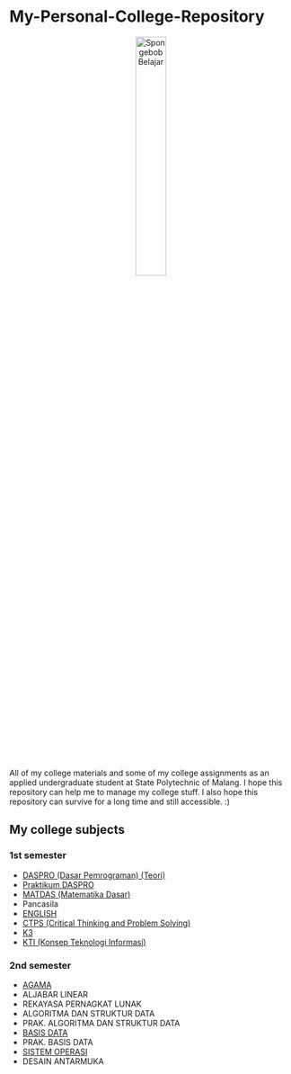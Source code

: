 # My-Personal-College-Repository
<p align="center">
   <img src="https://media.tenor.com/uyV5AiN5CxsAAAAC/spongebob-study.gif" width="33%" alt="Spongebob Belajar">
</p>

All of my college materials and some of my college assignments as an applied undergraduate student at State Polytechnic of Malang. 
I hope this repository can help me to manage my college stuff. I also hope this repository can survive for a long time and still accessible. :)
## My college subjects
### 1st semester
- [DASPRO (Dasar Pemrograman) (Teori)](https://github.com/FarrelAD/Kuliah-POLINEMA/tree/main/Semester%201/DASPRO) 
- [Praktikum DASPRO](https://github.com/FarrelAD/Kuliah-POLINEMA/tree/main/Semester%201/Praktikum%20DASPRO)
- [MATDAS (Matematika Dasar)](https://github.com/FarrelAD/Kuliah-POLINEMA/tree/main/Semester%201/MATDAS)
- Pancasila
- [ENGLISH](https://github.com/FarrelAD/Ngampus-POLINEMA/tree/main/Semester%201/ENGLISH%201)
- [CTPS (Critical Thinking and Problem Solving)](https://github.com/FarrelAD/Kuliah-POLINEMA/tree/main/Semester%201/CTPS)
- [K3](https://github.com/FarrelAD/Ngampus-POLINEMA/tree/main/Semester%201/K3)
- [KTI (Konsep Teknologi Informasi)](https://github.com/FarrelAD/Ngampus-POLINEMA/tree/main/Semester%201/KTI%20(Konsep%20Teknologi%20Informasi))

### 2nd semester
- [AGAMA](https://github.com/FarrelAD/Ngampus-POLINEMA/tree/main/Semester%202/01-AGAMA)
- ALJABAR LINEAR
- REKAYASA PERNAGKAT LUNAK
- ALGORITMA DAN STRUKTUR DATA
- PRAK. ALGORITMA DAN STRUKTUR DATA
- [BASIS DATA](https://github.com/FarrelAD/Ngampus-POLINEMA/tree/main/Semester%202/06-BASIS%20DATA)
- PRAK. BASIS DATA
- [SISTEM OPERASI](https://github.com/FarrelAD/Ngampus-POLINEMA/tree/main/Semester%202/08-SISTEM%20OPERASI)
- DESAIN ANTARMUKA
